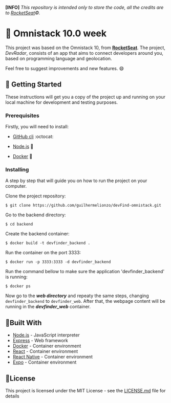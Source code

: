 **[INFO]** *This repository is intended only to store the code, all the credits are to [RocketSeat](https://rocketseat.com.br/)©.*

# 🚀 Omnistack 10.0 week

This project was based on the Omnistack 10, from  **[RocketSeat](https://github.com/Rocketseat/semana-omnistack-10)**. The project, *DevRadar*, consists of an app that aims to connect developers around you, based on programming language and geolocation.

Feel free to suggest improvements and new features. :smile:

 ## 🏁 Getting Started

These instructions will get you a copy of the project up and running on your local machine for development and testing purposes.

### Prerequisites

Firstly, you will need to install:

* [GitHub cli](https://gist.github.com/derhuerst/1b15ff4652a867391f03) :octocat:

* [Node.js](https://nodejs.org/en/download/) 🚀

* [Docker](https://docs.docker.com/v17.09/engine/installation/#server) 🐳

### Installing

A step by step that will guide you on how to run the project on your computer.

Clone the project repository:
```
$ git clone https://github.com/guilhermelionzo/devFind-omnistack.git
```

Go to the backend directory:
```
$ cd backend
```

Create the backend container:

```
$ docker build -t devfinder_backend .
```

Run the container on the port 3333:
```
$ docker run -p 3333:3333 -d devfinder_backend
```

Run the command bellow to make sure the application 'devfinder_backend' is running: 
```
$ docker ps
```

Now go to the ***web directory*** and repeaty the same steps, changing ```devfinder_backend``` to ```devfinder_web```. After that, the webpage content will be running in the ***devfinder_web*** container.

## 🔨Built With

* [Node.js](https://nodejs.org/en/download/) - JavaScript interpreter
* [Express](https://expressjs.com/) - Web framework
* [Docker](https://www.docker.com/) - Container environment
* [React](https://www.docker.com/) - Container environment
* [React Native](https://www.docker.com/) - Container environment
* [Expo](https://www.docker.com/) - Container environment

## 📃License

This project is licensed under the MIT License - see the [LICENSE.md](LICENSE.md) file for details
